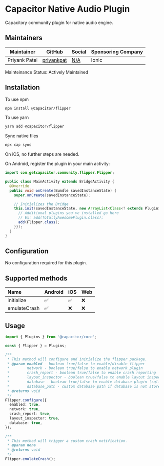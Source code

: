 # Capacitor Native Audio Plugin

Capacitory community plugin for native audio engine.

## Maintainers

| Maintainer | GitHub | Social | Sponsoring Company |
| -----------| -------| -------| -------------------|
| Priyank Patel | [priyankpat](https://github.com/priyankpat) | [N/A](https://twitter.com) | Ionic |

Mainteinance Status: Actively Maintained

## Installation

To use npm

```bash
npm install @capacitor/flipper
```

To use yarn

```bash
yarn add @capacitor/flipper
```

Sync native files

```bash
npx cap sync
```

On iOS, no further steps are needed.

On Android, register the plugin in your main activity:

```java
import com.getcapacitor.community.flipper.Flipper;

public class MainActivity extends BridgeActivity {
  @Override
  public void onCreate(Bundle savedInstanceState) {
    super.onCreate(savedInstanceState);

    // Initializes the Bridge
    this.init(savedInstanceState, new ArrayList<Class<? extends Plugin>>() {{
      // Additional plugins you've installed go here
      // Ex: add(TotallyAwesomePlugin.class);
      add(Flipper.class);
    }});
  }
}
```

## Configuration

No configuration required for this plugin.

## Supported methods

| Name  | Android | iOS | Web
| :---- | :--- | :--- | :--- |
| initialize | ✅ | ✅ | ❌ 
| emulateCrash | ✅ | ❌ | ❌ 

## Usage

```typescript
import { Plugins } from '@capacitor/core';

const { Flipper } = Plugins;

/**
 * This method will configure and initialize the flipper package.
 * @param enabled - boolean true/false to enable/disable flipper
 *        network - boolean true/false to enable network plugin
 *        crash_report - boolean true/false to enable crash reporting
 *        layout_inspector - boolean true/false to enable layout inspector
 *        database - boolean true/false to enable database plugin (sqlite)
 *        database_path - custom database path if database is not stored in application context (Android)
 * @returns void
 */
Flipper.configure({
  enabled: true,
  network: true,
  crash_report: true,
  layout_inspector: true,
  database: true,
});

/**
 * This method will trigger a custom crash notification.
 * @param none
 * @returns void
 */
Flipper.emulateCrash();
```
